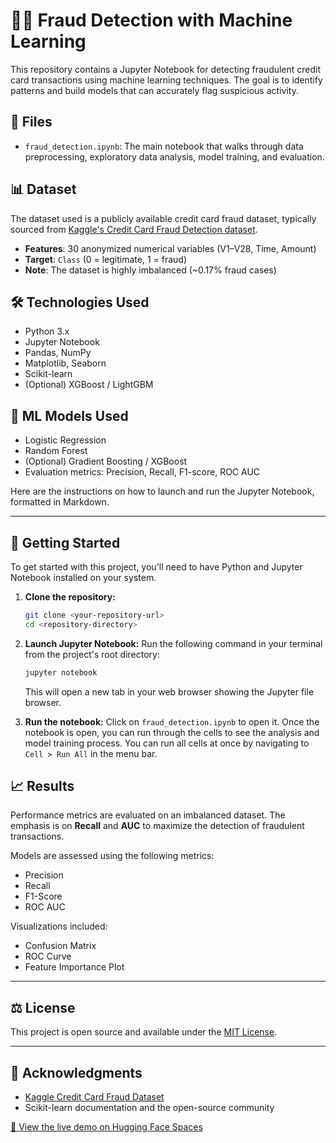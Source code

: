 # 🕵️‍♀️ Fraud Detection with Machine Learning

This repository contains a Jupyter Notebook for detecting fraudulent credit card transactions using machine learning techniques. The goal is to identify patterns and build models that can accurately flag suspicious activity.

## 📁 Files

- `fraud_detection.ipynb`: The main notebook that walks through data preprocessing, exploratory data analysis, model training, and evaluation.

## 📊 Dataset

The dataset used is a publicly available credit card fraud dataset, typically sourced from [Kaggle's Credit Card Fraud Detection dataset](https://www.kaggle.com/datasets/mlg-ulb/creditcardfraud).

- **Features**: 30 anonymized numerical variables (V1–V28, Time, Amount)  
- **Target**: `Class` (0 = legitimate, 1 = fraud)  
- **Note**: The dataset is highly imbalanced (~0.17% fraud cases)

## 🛠️ Technologies Used

- Python 3.x  
- Jupyter Notebook  
- Pandas, NumPy  
- Matplotlib, Seaborn  
- Scikit-learn  
- (Optional) XGBoost / LightGBM

## 🧠 ML Models Used

- Logistic Regression  
- Random Forest  
- (Optional) Gradient Boosting / XGBoost  
- Evaluation metrics: Precision, Recall, F1-score, ROC AUC

Here are the instructions on how to launch and run the Jupyter Notebook, formatted in Markdown.

---

## 🚀 Getting Started

To get started with this project, you'll need to have Python and Jupyter Notebook installed on your system.

1.  **Clone the repository:**
    ```bash
    git clone <your-repository-url>
    cd <repository-directory>
    ```

2.  **Launch Jupyter Notebook:**
    Run the following command in your terminal from the project's root directory:
    ```bash
    jupyter notebook
    ```
    This will open a new tab in your web browser showing the Jupyter file browser.

3.  **Run the notebook:**
    Click on `fraud_detection.ipynb` to open it. Once the notebook is open, you can run through the cells to see the analysis and model training process. You can run all cells at once by navigating to `Cell > Run All` in the menu bar.

## 📈 Results

Performance metrics are evaluated on an imbalanced dataset. The emphasis is on **Recall** and **AUC** to maximize the detection of fraudulent transactions.

Models are assessed using the following metrics:
* Precision
* Recall
* F1-Score
* ROC AUC

Visualizations included:
* Confusion Matrix
* ROC Curve
* Feature Importance Plot

---

## ⚖️ License

This project is open source and available under the [MIT License](https://opensource.org/licenses/MIT).

---

## 🙌 Acknowledgments

* [Kaggle Credit Card Fraud Dataset](https://www.kaggle.com/datasets/mlg-ulb/creditcardfraud)
* Scikit-learn documentation and the open-source community

[🚀 View the live demo on Hugging Face Spaces](https://huggingface.co/spaces/Anirudhanar/fraud-detector-app)

